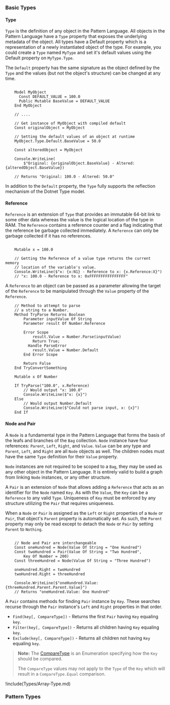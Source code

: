 <a name="Types"></a>

### Basic Types

<a name="Type-Type"></a>

#### Type

`Type` is the definition of any object in the Pattern Language.  All objects in
   the Pattern Language have a `Type` property that exposes the underlying
   metadata of the object.  All types have a Default property which is a representation
   of a newly instantiated object of the type. For example, you could create a
   `Type` named `MyType` and set it's default values using the Default property
   on `MyType.Type`.

The `Default` property has the same signature as the object defined
   by the `Type` and the values (but not the object's structure) can be changed
   at any time.

```pattern

    Model MyObject
      Const DEFAULT_VALUE = 100.0
      Public Mutable BaseValue = DEFAULT_VALUE
    End MyObject

    // ....

    // Get instance of MyObject with compiled default
    Const originalObject = MyObject

    // Setting the default values of an object at runtime
    MyObject.Type.Default.BaseValue = 50.0

    Const alteredObject = MyObject

    Console.WriteLine(
        $"Original: {originalObject.BaseValue} - Altered: {alteredObject.BaseValue})

    // Returns "Original: 100.0 - Altered: 50.0"

```

In addition to the `Default` property, the `Type` fully supports the reflection
    mechanism of the Dotnet Type model.

<a name="Reference-Type"></a>

#### Reference

`Reference` is an extension of `Type` that provides an immutable 64-bit link to
    some other data whereas the value is the logical location of the type in RAM.
    The `Reference` contains a reference counter and a flag indicating that the
    reference be garbage collected immediately.  A `Reference` can only be garbage
    collected if it has no references.

```pattern

    Mutable x = 100.0

    // Getting the Reference of a value type returns the current memory
    // location of the variable's value.
    Console.WriteLine($"x: {x:N1} - Reference to x: {x.Reference:X}")
    // "x: 100.0 - Reference to x: 0xFFFFFFFFFFFFFFFF"

```

A `Reference` to an object can be passed as a parameter allowing the target
of the `Reference` to be manipulated through the `Value` property of the `Reference`.

```pattern
    // Method to attempt to parse
    // a string to a Number.
    Method TryParse Returns Boolean
        Parameter inputValue Of String
        Parameter result Of Number.Reference

        Error Scope
            result.Value = Number.Parse(inputValue)
            Return True;
          Handle ParseError
            result.Value = Number.Default
        End Error Scope

        Return False
    End TryConvertSomething

    Mutable x Of Number

    If TryParse("100.0", x.Reference)
        // Would output "x: 100.0"
        Console.WriteLine($"x: {x}")
    Else
        // Would output Number.Default
        Console.WriteLine($"Could not parse input, x: {x}")
    End If

```

<a name="Node-Type"></a>
<a name="Pair-Type"></a>

#### Node and Pair

A `Node` is a fundamental type in the Pattern Language that forms the basis
    of the leafs and branches of the `Bag` collection.  `Node` instance have
    four references: `Parent`, `Left`, `Right`, and `Value`.  `Value` can be any
    type and `Parent`, `Left`, and `Right` are all `Node` objects as well.
    The children nodes must have the same `Type` definition for their `Value`
    property.

`Node` instances are not required to be scoped to a `Bag`, they may be used as
    any other object in the Pattern Language.  It is entirely valid to build a
    graph from linking `Node` instances, or any other structure.

A `Pair` is an extension of `Node` that allows adding a `Reference` that acts as
    an identifier for the `Node` named `Key`. As with the `Value`, the `Key`
    can be a `Reference` to any valid `Type`.  Uniqueness of `Key` must be enforced
    by any structure utilizing the `Pair` that requires uniqueness.

When a `Node` or `Pair` is assigned as the `Left` or `Right` properties of
    a `Node` or `Pair`, that object's `Parent` property is automatically set.
    As such, the `Parent` property may only be read except to detach the `Node`
    or `Pair` by setting `Parent` to `Nothing`.

```pattern

    // Node and Pair are interchangeable
    Const oneHundred = Node(Value Of String = "One Hundred")
    Const twoHundred = Pair(Value Of String = "Two Hundred",
        Key Of Number = 200)
    Const threeHundred = Node(Value Of String = "Three Hundred")

    oneHundred.Right = twoHundred
    twoHundred.Right = threeHundred

    Console.WriteLine($"oneHundred.Value: {threeHundred.Parent.Parent.Value}")
    // Returns "oneHundred.Value: One Hundred"
```

A `Pair` contains methods for finding `Pair` instance by `Key`. These searches
    recurse through the `Pair` instance's `Left` and `Right` properties in that order.

* `Find(key[, CompareType])` - Returns the first `Pair` having `Key` equaling `key`.
* `Filter(key[, CompareType])` - Returns all children having `Key` equaling `key`.
* `Exclude(key[, CompareType])` - Returns all children not having `Key` equaling
  `key`.

> __Note:__ The [CompareType](#CompareType-Type) is an Enumeration specifying how
> the `Key` should be compared.
>
> The `CompareType` values may not apply to the `Type` of the `Key` which will
> result in a `CompareType.Equal` comparison.

!include(Types/Array-Type.md)

### Pattern Types
